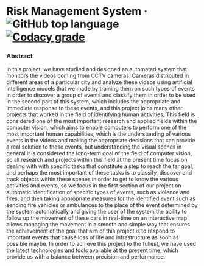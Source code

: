 # Risk Management System &middot; ![GitHub top language](https://img.shields.io/github/languages/top/ali-mohamed-nasser/Risk-Management-System) [![Codacy grade](https://img.shields.io/codacy/grade/b799d1bb235f4eb5849fb3765edf9ebd)](https://www.codacy.com/gh/ali-mohamed-nasser/Risk-Management-System/dashboard?utm_source=github.com&amp;utm_medium=referral&amp;utm_content=ali-mohamed-nasser/Risk-Management-System&amp;utm_campaign=Badge_Grade)

### Abstract
In this project, we have studied and designed an automated system that monitors the videos coming from CCTV cameras. Cameras distributed in different areas of a particular city and analyze these videos using artificial intelligence models that we made by training them on such types of events in order to discover a group of events and classify them in order to be used in the second part of this system, which includes the appropriate and immediate response to these events, and this project joins many other projects that worked in the field of identifying human activities; This field is considered one of the most important research and applied fields within the computer vision, which aims to enable computers to perform one of the most important human capabilities, which is the understanding of various events in the videos and making the appropriate decisions that can provide a real solution to these events, but understanding the visual scenes in general it is considered the long-term goal of the field of computer vision, so all research and projects within this field at the present time focus on dealing with with specific tasks that constitute a step to reach the far goal, and perhaps the most important of these tasks is to classify, discover and track objects within these scenes in order to get to know the various activities and events, so we focus in the first section of our project on
automatic identification of specific types of events, such as violence and fires, and then taking appropriate measures for the identified event such as sending fire vehicles or ambulances to the place of the event determined by the system automatically and giving the user of the system the ability to follow up the movement of these cars in real-time on an interactive map allows managing the movement in a smooth and simple way that ensures the achievement of the goal that aim of this project is to respond to important events that cause loss of life and infrastructure as soon as possible maybe. In order to achieve this project to the fullest, we have used the latest technologies and tools available at the present time, which provide us with a balance between precision and performance.
